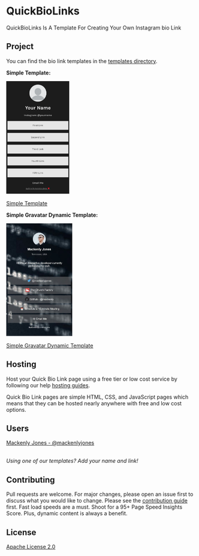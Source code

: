 # QuickBioLinks
 QuickBioLinks Is A Template For Creating Your Own Instagram bio Link

## Project
You can find the bio link templates in the [templates directory](https://github.com/mackenly/quickbiolinks/tree/master/templates).

**Simple Template:**

<img src="readme-images/simple-phone.png" alt="Screenshot of Simple template." height="300">

[Simple Template](templates/simple/index.html)

**Simple Gravatar Dynamic Template:**

<img src="readme-images/simple-gravatar-dynamic-phone.jpg" alt="Screenshot of Simple Gravatar Dynamic Phone template." height="300">

[Simple Gravatar Dynamic Template](templates/simple-gravatar-dynamic/README.md)

## Hosting
Host your Quick Bio Link page using a free tier or low cost service by following our help [hosting guides](HOSTING.md).

Quick Bio Link pages are simple HTML, CSS, and JavaScript pages which means that they can be hosted nearly anywhere with free and low cost options.

## Users
[Mackenly Jones - @mackenlyjones](https://links.mackenly.com/)

<br>*Using one of our templates? Add your name and link!*

## Contributing
Pull requests are welcome. For major changes, please open an issue first to discuss what you would like to change. Please see the [contribution guide](https://github.com/mackenly/quickbiolinks/blob/master/CONTRIBUTING.md) first. Fast load speeds are a must. Shoot for a 95+ Page Speed Insights Score. Plus, dynamic content is always a benefit.

## License
[Apache License 2.0](https://github.com/mackenly/quickbiolinks/blob/master/LICENSE)
